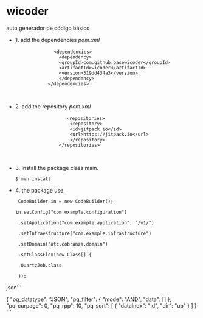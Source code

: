 # wicoder
auto generador de código básico

<ul>
    <li>
        <p>1. add the dependencies <em>pom.xml</em> </p>
        <pre>
            <code class="hljs language-xml"><span class="hljs-tag">&lt;<span class="hljs-name">dependencies</span>&gt;</span>
                <span class="hljs-tag">&lt;<span class="hljs-name">dependency</span>&gt;</span>
                <span class="hljs-tag">&lt;<span class="hljs-name">groupId</span>&gt;</span>com.github.basewicoder<span class="hljs-tag">&lt;/<span class="hljs-name">groupId</span>&gt;</span>
                <span class="hljs-tag">&lt;<span class="hljs-name">artifactId</span>&gt;</span>wicoder<span class="hljs-tag">&lt;/<span class="hljs-name">artifactId</span>&gt;</span>
                <span class="hljs-tag">&lt;<span class="hljs-name">version</span>&gt;</span>319dd434a3<span class="hljs-tag">&lt;/<span class="hljs-name">version</span>&gt;</span>
                <span class="hljs-tag">&lt;/<span class="hljs-name">dependency</span>&gt;</span>
            <span class="hljs-tag">&lt;/<span class="hljs-name">dependencies</span>&gt;</span>
            </code>
        </pre>
    </li>
</ul>
<ul>
    <li>
        <p>2. add the repository <em>pom.xml</em> </p>
        <pre>
                <code class="hljs language-xml"><span class="hljs-tag">&lt;<span class="hljs-name">repositories</span>&gt;</span>
                    <span class="hljs-tag">&lt;<span class="hljs-name">repository</span>&gt;</span>
                    <span class="hljs-tag">&lt;<span class="hljs-name">id</span>&gt;</span>jitpack.io<span class="hljs-tag">&lt;/<span class="hljs-name">id</span>&gt;</span>
                    <span class="hljs-tag">&lt;<span class="hljs-name">url</span>&gt;</span>https://jitpack.io<span class="hljs-tag">&lt;/<span class="hljs-name">url</span>&gt;</span>
                    <span class="hljs-tag">&lt;/<span class="hljs-name">repository</span>&gt;</span>
                <span class="hljs-tag">&lt;/<span class="hljs-name">repositories</span>&gt;</span>
                </code>
        </pre>
    </li>
</ul>
<ul>
    <li>
        <p>3. Install the package class main.</p>
        <pre><code class="hljs language-shell">$ mvn install</code></pre>
    </li>
</ul>
<ul>
    <li>
        <p>4. the package use.</p>
        <pre><code class="hljs language-shell"> CodeBuilder in = new CodeBuilder();</code></pre>
        <pre><code class="hljs language-shell">in.setConfig("com.example.configuration") </code></pre>
        <pre><code class="hljs language-shell"> .setApplication("com.example.application", "/v1/")</code></pre>
        <pre><code class="hljs language-shell"> .setInfraestructure("com.example.infrastructure") </code></pre>
        <pre><code class="hljs language-shell"> .setDomain("atc.cobranza.domain") </code></pre>
        <pre><code class="hljs language-shell"> .setClassFlex(new Class[] { </code></pre>
        <pre><code class="hljs language-shell">  QuartzJob.class </code></pre>
        <pre><code class="hljs language-shell"> }); </code></pre>
    </li>
</ul>

json'''

{
    "pq_datatype": "JSON",
    "pq_filter": {
        "mode": "AND",
        "data": []
    },
    "pq_curpage": 0,
    "pq_rpp": 10,
    "pq_sort": [
        {
            "dataIndx": "id",
            "dir": "up"
        }
    ]
}
'''

